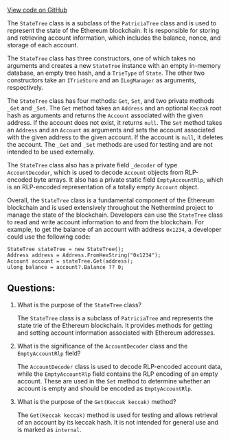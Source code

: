 [View code on GitHub](https://github.com/NethermindEth/nethermind/src/Nethermind/Nethermind.State/StateTree.cs)

The `StateTree` class is a subclass of the `PatriciaTree` class and is used to represent the state of the Ethereum blockchain. It is responsible for storing and retrieving account information, which includes the balance, nonce, and storage of each account. 

The `StateTree` class has three constructors, one of which takes no arguments and creates a new `StateTree` instance with an empty in-memory database, an empty tree hash, and a `TrieType` of `State`. The other two constructors take an `ITrieStore` and an `ILogManager` as arguments, respectively. 

The `StateTree` class has four methods: `Get`, `Set`, and two private methods `_Get` and `_Set`. The `Get` method takes an `Address` and an optional `Keccak` root hash as arguments and returns the `Account` associated with the given address. If the account does not exist, it returns `null`. The `Set` method takes an `Address` and an `Account` as arguments and sets the account associated with the given address to the given account. If the account is `null`, it deletes the account. The `_Get` and `_Set` methods are used for testing and are not intended to be used externally.

The `StateTree` class also has a private field `_decoder` of type `AccountDecoder`, which is used to decode `Account` objects from RLP-encoded byte arrays. It also has a private static field `EmptyAccountRlp`, which is an RLP-encoded representation of a totally empty `Account` object.

Overall, the `StateTree` class is a fundamental component of the Ethereum blockchain and is used extensively throughout the Nethermind project to manage the state of the blockchain. Developers can use the `StateTree` class to read and write account information to and from the blockchain. For example, to get the balance of an account with address `0x1234`, a developer could use the following code:

```
StateTree stateTree = new StateTree();
Address address = Address.FromHexString("0x1234");
Account account = stateTree.Get(address);
ulong balance = account?.Balance ?? 0;
```
## Questions: 
 1. What is the purpose of the `StateTree` class?
    
    The `StateTree` class is a subclass of `PatriciaTree` and represents the state trie of the Ethereum blockchain. It provides methods for getting and setting account information associated with Ethereum addresses.

2. What is the significance of the `AccountDecoder` class and the `EmptyAccountRlp` field?

    The `AccountDecoder` class is used to decode RLP-encoded account data, while the `EmptyAccountRlp` field contains the RLP encoding of an empty account. These are used in the `Set` method to determine whether an account is empty and should be encoded as `EmptyAccountRlp`.

3. What is the purpose of the `Get(Keccak keccak)` method?

    The `Get(Keccak keccak)` method is used for testing and allows retrieval of an account by its keccak hash. It is not intended for general use and is marked as `internal`.